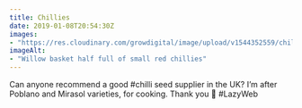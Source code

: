 ```yaml
---
title: Chillies
date: 2019-01-08T20:54:30Z
images: 
- "https://res.cloudinary.com/growdigital/image/upload/v1544352559/chillies-44722319261.jpg"
imageAlt: 
- "Willow basket half full of small red chillies"
---
```


Can anyone recommend a good #chilli seed supplier in the UK? I’m after Poblano and Mirasol varieties, for cooking. Thank you 🙂 #LazyWeb
